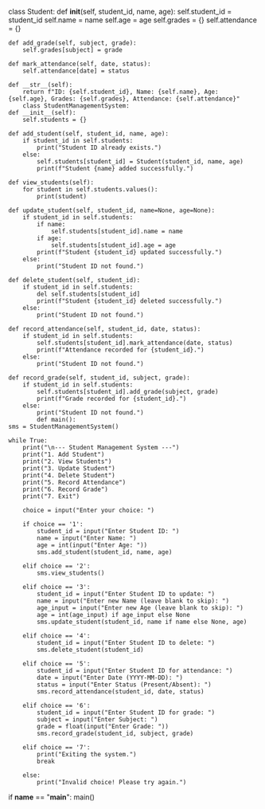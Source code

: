 class Student:
    def __init__(self, student_id, name, age):
        self.student_id = student_id
        self.name = name
        self.age = age
        self.grades = {}
        self.attendance = {}

    def add_grade(self, subject, grade):
        self.grades[subject] = grade

    def mark_attendance(self, date, status):
        self.attendance[date] = status

    def __str__(self):
        return f"ID: {self.student_id}, Name: {self.name}, Age: {self.age}, Grades: {self.grades}, Attendance: {self.attendance}"
        class StudentManagementSystem:
    def __init__(self):
        self.students = {}

    def add_student(self, student_id, name, age):
        if student_id in self.students:
            print("Student ID already exists.")
        else:
            self.students[student_id] = Student(student_id, name, age)
            print(f"Student {name} added successfully.")

    def view_students(self):
        for student in self.students.values():
            print(student)

    def update_student(self, student_id, name=None, age=None):
        if student_id in self.students:
            if name:
                self.students[student_id].name = name
            if age:
                self.students[student_id].age = age
            print(f"Student {student_id} updated successfully.")
        else:
            print("Student ID not found.")

    def delete_student(self, student_id):
        if student_id in self.students:
            del self.students[student_id]
            print(f"Student {student_id} deleted successfully.")
        else:
            print("Student ID not found.")

    def record_attendance(self, student_id, date, status):
        if student_id in self.students:
            self.students[student_id].mark_attendance(date, status)
            print(f"Attendance recorded for {student_id}.")
        else:
            print("Student ID not found.")

    def record_grade(self, student_id, subject, grade):
        if student_id in self.students:
            self.students[student_id].add_grade(subject, grade)
            print(f"Grade recorded for {student_id}.")
        else:
            print("Student ID not found.")
            def main():
    sms = StudentManagementSystem()
    
    while True:
        print("\n--- Student Management System ---")
        print("1. Add Student")
        print("2. View Students")
        print("3. Update Student")
        print("4. Delete Student")
        print("5. Record Attendance")
        print("6. Record Grade")
        print("7. Exit")

        choice = input("Enter your choice: ")

        if choice == '1':
            student_id = input("Enter Student ID: ")
            name = input("Enter Name: ")
            age = int(input("Enter Age: "))
            sms.add_student(student_id, name, age)
        
        elif choice == '2':
            sms.view_students()
        
        elif choice == '3':
            student_id = input("Enter Student ID to update: ")
            name = input("Enter new Name (leave blank to skip): ")
            age_input = input("Enter new Age (leave blank to skip): ")
            age = int(age_input) if age_input else None
            sms.update_student(student_id, name if name else None, age)
        
        elif choice == '4':
            student_id = input("Enter Student ID to delete: ")
            sms.delete_student(student_id)
        
        elif choice == '5':
            student_id = input("Enter Student ID for attendance: ")
            date = input("Enter Date (YYYY-MM-DD): ")
            status = input("Enter Status (Present/Absent): ")
            sms.record_attendance(student_id, date, status)
        
        elif choice == '6':
            student_id = input("Enter Student ID for grade: ")
            subject = input("Enter Subject: ")
            grade = float(input("Enter Grade: "))
            sms.record_grade(student_id, subject, grade)
        
        elif choice == '7':
            print("Exiting the system.")
            break
        
        else:
            print("Invalid choice! Please try again.")

if __name__ == "__main__":
    main()
